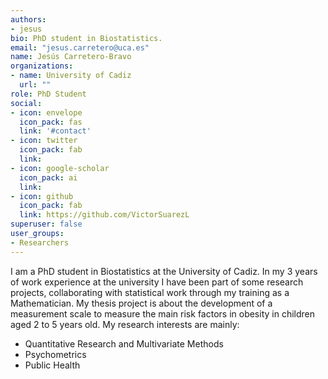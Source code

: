 ```yaml
---
authors:
- jesus
bio: PhD student in Biostatistics.
email: "jesus.carretero@uca.es"
name: Jesús Carretero-Bravo
organizations:
- name: University of Cadiz
  url: ""
role: PhD Student
social:
- icon: envelope
  icon_pack: fas
  link: '#contact'
- icon: twitter
  icon_pack: fab
  link:
- icon: google-scholar
  icon_pack: ai
  link: 
- icon: github
  icon_pack: fab
  link: https://github.com/VictorSuarezL
superuser: false
user_groups:
- Researchers
---
```


I am a PhD student in Biostatistics at the University of Cadiz. In my 3 years of work experience at the university I have been part of some research projects, collaborating with statistical work through my training as a Mathematician. My thesis project is about the development of a measurement scale to measure the main risk factors in obesity in children aged 2 to 5 years old. My research interests are mainly:

+ Quantitative Research and Multivariate Methods
+ Psychometrics
+ Public Health
